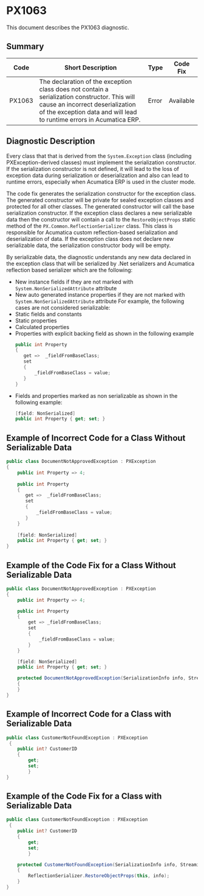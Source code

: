 # PX1063
This document describes the PX1063 diagnostic.

## Summary

| Code   | Short Description                                                                         | Type                           | Code Fix    | 
| ------ | ----------------------------------------------------------------------------------------- | ------------------------------ | ----------- | 
| PX1063 | The declaration of the exception class does not contain a serialization constructor. This will cause an incorrect deserialization of the exception data and will lead to runtime errors in Acumatica ERP. | Error | Available | 

## Diagnostic Description

Every class that that is derived from the `System.Exception` class (including PXException-derived classes) must implement the serialization constructor.
If the serialization constructor is not defined, it will lead to the loss of exception data during serialization or deserialization and also can lead to runtime errors, especially when Acumatica ERP is used in the cluster mode.

The code fix generates the serialization constructor for the exception class. The generated constructor will be private for sealed exception classes and protected for all other classes.  The generated constructor will call the base serialization constructor. 
If the exception class declares a new serializable data then the constructor will contain a call to the `RestoreObjectProps` static method of the `PX.Common.ReflectionSerializer` class. This class is responsible for Acumatica custom reflection-based serialization and deserialization of data. If the exception class does not declare new serializable data, the serialization constructor body will be empty.

By serializable data, the diagnostic understands any new data declared in the exception class that will be serialized by .Net serializers and Acumatica reflection based serializer which are the following:
 - New instance fields if they are not marked with `System.NonSerializedAttribute` attribute
 - New auto generated instance properties if they are not marked with `System.NonSerializedAttribute` attribute
For example, the following cases are not considered serializable:
 - Static fields and constants
 - Static properties
 - Calculated properties
 - Properties with explicit backing field as shown in the following example
	```C#
	public int Property 
	{
	   get =>  _fieldFromBaseClass;
	   set 
	   {
		   _fieldFromBaseClass = value;
	   }
	}
	```
 - Fields and properties marked as non serializable as shown in the following example:
	```C#
	[field: NonSerialized]
	public int Property { get; set; } 
	```

## Example of Incorrect Code for a Class Without Serializable Data

```C#
public class DocumentNotApprovedException : PXException
{
	public int Property => 4;
	
	public int Property 
	{
	   get =>  _fieldFromBaseClass;
	   set 
	   {
		   _fieldFromBaseClass = value;
	   }
	}
	
	[field: NonSerialized]
	public int Property { get; set; } 
}
```

## Example of the Code Fix for a Class Without Serializable Data

```C#
public class DocumentNotApprovedException : PXException
{
	public int Property => 4;

	public int Property
	{
		get => _fieldFromBaseClass;
		set
		{
			_fieldFromBaseClass = value;
		}
	}

	[field: NonSerialized]
	public int Property { get; set; }

	protected DocumentNotApprovedException(SerializationInfo info, StreamingContext context) : base(info, context)
	{
	}
}
```

## Example of Incorrect Code for a Class with Serializable Data

```C#
public class CustomerNotFoundException : PXException
 {
	public int? CustomerID
	{
		get;
		set;
        }
}
```

## Example of the Code Fix for a Class with Serializable Data

```C#
public class CustomerNotFoundException : PXException
 {
	public int? CustomerID
	{
		get;
		set;
        }

 	protected CustomerNotFoundException(SerializationInfo info, StreamingContext context) : base(info, context)
	{
		ReflectionSerializer.RestoreObjectProps(this, info);
	}
}
```